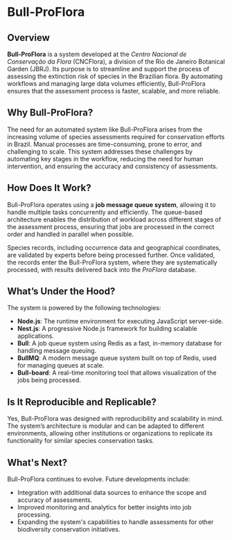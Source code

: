 # Bull-ProFlora

## Overview

**Bull-ProFlora** is a system developed at the *Centro Nacional de Conservação da Flora* (CNCFlora), a division of the Rio de Janeiro Botanical Garden (JBRJ). Its purpose is to streamline and support the process of assessing the extinction risk of species in the Brazilian flora. By automating workflows and managing large data volumes efficiently, Bull-ProFlora ensures that the assessment process is faster, scalable, and more reliable.

## Why Bull-ProFlora?

The need for an automated system like Bull-ProFlora arises from the increasing volume of species assessments required for conservation efforts in Brazil. Manual processes are time-consuming, prone to error, and challenging to scale. This system addresses these challenges by automating key stages in the workflow, reducing the need for human intervention, and ensuring the accuracy and consistency of assessments.

## How Does It Work?

Bull-ProFlora operates using a **job message queue system**, allowing it to handle multiple tasks concurrently and efficiently. The queue-based architecture enables the distribution of workload across different stages of the assessment process, ensuring that jobs are processed in the correct order and handled in parallel when possible. 

Species records, including occurrence data and geographical coordinates, are validated by experts before being processed further. Once validated, the records enter the Bull-ProFlora system, where they are systematically processed, with results delivered back into the *ProFlora* database.

## What’s Under the Hood?

The system is powered by the following technologies:
- **Node.js**: The runtime environment for executing JavaScript server-side.
- **Nest.js**: A progressive Node.js framework for building scalable applications.
- **Bull**: A job queue system using Redis as a fast, in-memory database for handling message queuing.
- **BullMQ**: A modern message queue system built on top of Redis, used for managing queues at scale.
- **Bull-board**: A real-time monitoring tool that allows visualization of the jobs being processed.

## Is It Reproducible and Replicable?

Yes, Bull-ProFlora was designed with reproducibility and scalability in mind. The system’s architecture is modular and can be adapted to different environments, allowing other institutions or organizations to replicate its functionality for similar species conservation tasks.

## What's Next?

Bull-ProFlora continues to evolve. Future developments include:
- Integration with additional data sources to enhance the scope and accuracy of assessments.
- Improved monitoring and analytics for better insights into job processing.
- Expanding the system's capabilities to handle assessments for other biodiversity conservation initiatives.
